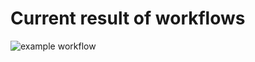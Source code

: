 # Current result of workflows

![example workflow](https://github.com/TomkneZ/ProjectToPracticeCI/actions/workflows/aspnetcore.yml/badge.svg)

